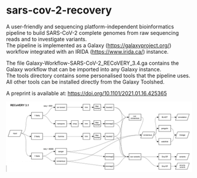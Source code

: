 # sars-cov-2-recovery
A user-friendly and sequencing platform-independent bioinformatics pipeline to build SARS-CoV-2 complete genomes from raw sequencing reads and to investigate variants.  
The pipeline is implemented as a Galaxy (https://galaxyproject.org/) workflow integrated with an IRIDA (https://www.irida.ca/) instance. 
  
The file Galaxy-Workflow-SARS-CoV-2_RECoVERY_3.4.ga contains the Galaxy workflow that can be imported into any Galaxy instance.  
The tools directory contains some personalised tools that the pipeline uses. All other tools can be installed directly from the Galaxy Toolshed.  

A preprint is available at: https://doi.org/10.1101/2021.01.16.425365

![flow chart of the tool](https://github.com/aknijn/sars-cov-2-recovery/blob/master/sars-cov-2-recovery.png?raw=true)
